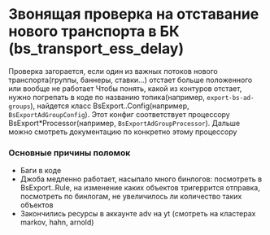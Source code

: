 # Звонящая проверка на отставание нового транспорта в БК (bs_transport_ess_delay)

Проверка загорается, если один из важных потоков нового транспорта(группы, баннеры, ставки...) отстает больше положенного или вообще не работает
Чтобы понять, какой из контуров отстает, нужно погрепать в коде по названию топика(например, `export-bs-ad-groups`), найдется класс BsExport..Config(например, `BsExportAdGroupConfig`).
Этот конфиг соответствует процессору BsExport*Processor(например, `BsExportAdGroupProcessor`). Дальше можно смотреть документацию по конкретно этому процессору

### Основные причины поломок
- Баги в коде
- Джоба медленно работает, насыпало много бинлогов: посмотреть в BsExport..Rule, на изменение каких объектов тригеррится отправка, посмотреть по бинлогам, не увеличилось ли количество таких объектов
- Закончились ресурсы в аккаунте adv на yt (смотреть на кластерах markov, hahn, arnold)
